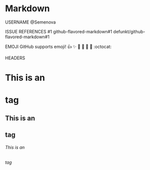 # Markdown
USERNAME @Semenova

ISSUE REFERENCES
#1
github-flavored-markdown#1
defunkt/github-flavored-markdown#1

EMOJI
GitHub supports emoji!
:+1: :sparkles: :camel: :tada:
:rocket: :metal: :octocat:

HEADERS
# This is an <h1> tag
## This is an <h2> tag
###### This is an <h6> tag
